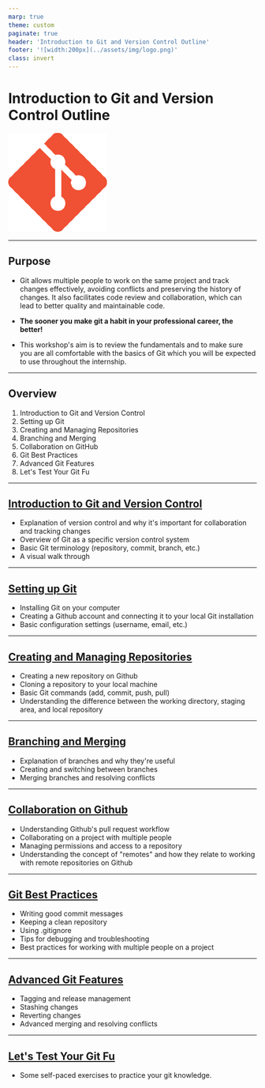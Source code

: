 ```yaml
---
marp: true
theme: custom
paginate: true
header: 'Introduction to Git and Version Control Outline'
footer: '![width:200px](../assets/img/logo.png)'
class: invert
---
```


# Introduction to Git and Version Control Outline

![width:200px](../assets/img/git-logo.png)

---

## Purpose

- Git allows multiple people to work on the same project and track changes effectively, avoiding conflicts and preserving the history of changes. It also facilitates code review and collaboration, which can lead to better quality and maintainable code.

- **The sooner you make git a habit in your professional career, the better!**

- This workshop's aim is to review the fundamentals and to make sure you are all comfortable with the basics of Git which you will be expected to use throughout the internship.

---

## Overview

1. Introduction to Git and Version Control
2. Setting up Git
3. Creating and Managing Repositories
4. Branching and Merging
5. Collaboration on GitHub
6. Git Best Practices
7. Advanced Git Features
8. Let's Test Your Git Fu

---

## [Introduction to Git and Version Control](./1.1-introduction-to-git-and-version-control.html)

- Explanation of version control and why it's important for collaboration and tracking changes
- Overview of Git as a specific version control system
- Basic Git terminology (repository, commit, branch, etc.)
- A visual walk through

---

## [Setting up Git](./1.2-setting-up-git.html)

- Installing Git on your computer
- Creating a Github account and connecting it to your local Git installation
- Basic configuration settings (username, email, etc.)

---

## [Creating and Managing Repositories](./1.3-creating-and-managing-repositories.html)

- Creating a new repository on Github
- Cloning a repository to your local machine
- Basic Git commands (add, commit, push, pull)
- Understanding the difference between the working directory, staging area, and local repository

---

## [Branching and Merging](./1.4-branching-and-merging.html)

- Explanation of branches and why they're useful
- Creating and switching between branches
- Merging branches and resolving conflicts

---

## [Collaboration on Github](./1.5-collaboration-on-github.html)

- Understanding Github's pull request workflow
- Collaborating on a project with multiple people
- Managing permissions and access to a repository
- Understanding the concept of "remotes" and how they relate to working with remote repositories on Github

---

## [Git Best Practices](./1.6-git-best-practices.html)

- Writing good commit messages
- Keeping a clean repository
- Using .gitignore
- Tips for debugging and troubleshooting
- Best practices for working with multiple people on a project

---

## [Advanced Git Features](./1.7-advanced-git-features.html)

- Tagging and release management
- Stashing changes
- Reverting changes
- Advanced merging and resolving conflicts

---

## [Let's Test Your Git Fu](1.8-lets-test-your-git-fu.html)

- Some self-paced exercises to practice your git knowledge.
